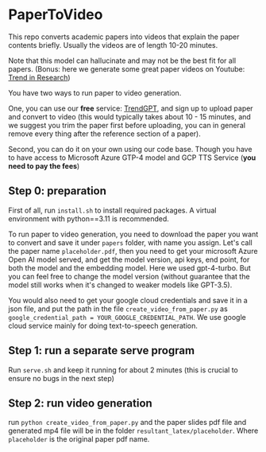 # PaperToVideo

This repo converts academic papers into videos that explain the paper contents briefly. Usually the videos are of length 10-20 minutes.

Note that this model can hallucinate and may not be the best fit for all papers. (Bonus: here we generate some great paper videos on Youtube: [Trend in Research](https://www.youtube.com/@trendinresearch))


You have two ways to run paper to video generation. 

One, you can use our **free** service: [TrendGPT](https://www.trendgpt.site/), and sign up to upload paper and convert to video (this would typically takes about 10 - 15 minutes, and we suggest you trim the paper first before uploading, you can in general remove every thing after the reference section of a paper). 

Second, you can do it on your own using our code base. Though you have to have access to Microsoft Azure GTP-4 model and GCP TTS Service (**you need to pay the fees**)

## Step 0: preparation

First of all, run `install.sh` to install required packages. A virtual environment with python==3.11 is recommended. 

To run paper to video generation, you need to download the paper you want to convert and save it under `papers` folder, with name you assign. Let's call the paper name `placeholder.pdf`,
then you need to get your microsoft Azure Open AI model served, and get the model version, api keys, end point, for both the model and the embedding model. Here we used gpt-4-turbo. But you can feel free to change the model version (without guarantee that the model still works when it's changed to weaker models like GPT-3.5).

You would also need to get your google cloud credentials and save it in a json file, and put the path in the file `create_video_from_paper.py` as `google_credential_path = YOUR_GOOGLE_CREDENTIAL_PATH`. We use google cloud service mainly for doing text-to-speech generation.

## Step 1: run a separate serve program

Run `serve.sh` and keep it running for about 2 minutes (this is crucial to ensure no bugs in the next step)

## Step 2: run video generation

run `python create_video_from_paper.py` and the paper slides pdf file and generated mp4 file will be in the folder `resultant_latex/placeholder`. Where `placeholder` is the original paper pdf name. 



